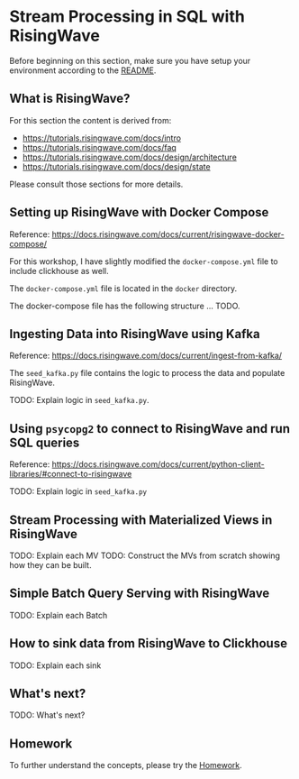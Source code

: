 # Stream Processing in SQL with RisingWave

Before beginning on this section, make sure you have setup your environment according to the [README](./README.md).

## What is RisingWave?

For this section the content is derived from:
- https://tutorials.risingwave.com/docs/intro
- https://tutorials.risingwave.com/docs/faq
- https://tutorials.risingwave.com/docs/design/architecture
- https://tutorials.risingwave.com/docs/design/state

Please consult those sections for more details.

## Setting up RisingWave with Docker Compose

Reference: https://docs.risingwave.com/docs/current/risingwave-docker-compose/

For this workshop, I have slightly modified the `docker-compose.yml` file to include clickhouse as well.

The `docker-compose.yml` file is located in the `docker` directory.

The docker-compose file has the following structure ... TODO.

## Ingesting Data into RisingWave using Kafka

Reference: https://docs.risingwave.com/docs/current/ingest-from-kafka/

The `seed_kafka.py` file contains the logic to process the data and populate RisingWave.

TODO: Explain logic in `seed_kafka.py`.

## Using `psycopg2` to connect to RisingWave and run SQL queries

Reference: https://docs.risingwave.com/docs/current/python-client-libraries/#connect-to-risingwave

TODO: Explain logic in `seed_kafka.py`

## Stream Processing with Materialized Views in RisingWave

TODO: Explain each MV
TODO: Construct the MVs from scratch showing how they can be built.

## Simple Batch Query Serving with RisingWave

TODO: Explain each Batch

## How to sink data from RisingWave to Clickhouse

TODO: Explain each sink

## What's next?

TODO: What's next?

## Homework

To further understand the concepts, please try the [Homework](./homework.md).